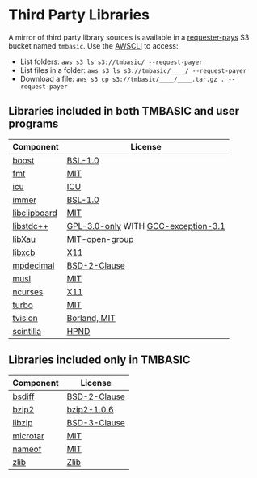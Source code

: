# Third Party Libraries

A mirror of third party library sources is available in a [requester-pays](https://docs.aws.amazon.com/AmazonS3/latest/userguide/RequesterPaysBuckets.html) S3 bucket named `tmbasic`. Use the [AWSCLI](https://aws.amazon.com/cli/) to access:

- List folders: `aws s3 ls s3://tmbasic/ --request-payer`
- List files in a folder: `aws s3 ls s3://tmbasic/____/ --request-payer`
- Download a file: `aws s3 cp s3://tmbasic/____/____.tar.gz . --request-payer`

## Libraries included in both TMBASIC and user programs

Component | License
-- | --
[boost](https://www.boost.org/) | [BSL-1.0](https://github.com/electroly/tmbasic/blob/master/doc/licenses/boost/LICENSE_1_0.txt)
[fmt](https://github.com/fmtlib/fmt) | [MIT](https://github.com/electroly/tmbasic/blob/master/doc/licenses/fmt/LICENSE.rst)
[icu](http://site.icu-project.org/) | [ICU](https://github.com/electroly/tmbasic/blob/master/doc/licenses/icu/LICENSE)
[immer](https://github.com/arximboldi/immer) | [BSL-1.0](https://github.com/electroly/tmbasic/blob/master/doc/licenses/immer/LICENSE)
[libclipboard](https://github.com/jtanx/libclipboard) | [MIT](https://github.com/electroly/tmbasic/blob/master/doc/licenses/libclipboard/LICENSE)
[libstdc++](https://gcc.gnu.org/onlinedocs/libstdc++/) | [GPL-3.0-only](https://github.com/electroly/tmbasic/blob/master/doc/licenses/gcc/GPL-3) WITH [GCC-exception-3.1](https://github.com/electroly/tmbasic/blob/master/doc/licenses/gcc/copyright)
[libXau](https://gitlab.freedesktop.org/xorg/lib/libxau) | [MIT-open-group](https://github.com/electroly/tmbasic/blob/master/doc/licenses/libXau/COPYING)
[libxcb](https://xcb.freedesktop.org/) | [X11](https://github.com/electroly/tmbasic/blob/master/doc/licenses/libxcb/COPYING)
[mpdecimal](https://www.bytereef.org/mpdecimal/) | [BSD-2-Clause](https://github.com/electroly/tmbasic/blob/master/doc/licenses/mpdecimal/LICENSE.txt)
[musl](https://musl.libc.org/) | [MIT](https://github.com/electroly/tmbasic/blob/master/doc/licenses/musl/COPYRIGHT)
[ncurses](https://invisible-island.net/ncurses/) | [X11](https://github.com/electroly/tmbasic/blob/master/doc/licenses/ncurses/COPYING)
[turbo](https://github.com/magiblot/turbo) | [MIT](https://github.com/electroly/tmbasic/blob/master/doc/licenses/turbo/COPYRIGHT)
[tvision](https://github.com/magiblot/tvision) | [Borland, MIT](https://github.com/electroly/tmbasic/blob/master/doc/licenses/tvision/COPYRIGHT)
[scintilla](https://www.scintilla.org/) | [HPND](https://github.com/electroly/tmbasic/blob/master/doc/licenses/scintilla/License.txt)

## Libraries included only in TMBASIC

Component | License
-- | --
[bsdiff](https://github.com/mendsley/bsdiff) | [BSD-2-Clause](https://github.com/electroly/tmbasic/blob/master/doc/licenses/bsdiff/LICENSE)
[bzip2](https://gitlab.com/federicomenaquintero/bzip2) | [bzip2-1.0.6](https://github.com/electroly/tmbasic/blob/master/doc/licenses/bzip2/COPYING)
[libzip](https://github.com/nih-at/libzip) | [BSD-3-Clause](https://github.com/electroly/tmbasic/blob/master/doc/licenses/libzip/LICENSE)
[microtar](https://github.com/rxi/microtar) | [MIT](https://github.com/electroly/tmbasic/blob/master/doc/licenses/microtar/LICENSE)
[nameof](https://github.com/Neargye/nameof) | [MIT](https://github.com/electroly/tmbasic/blob/master/doc/licenses/nameof/LICENSE.txt)
[zlib](https://zlib.net) | [Zlib](https://github.com/electroly/tmbasic/blob/master/doc/licenses/zlib/LICENSE.txt)
